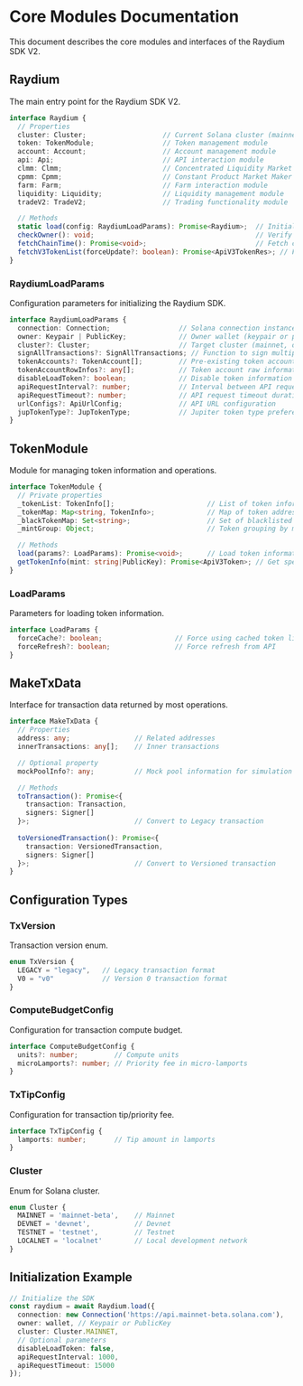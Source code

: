 # Core Modules Documentation

This document describes the core modules and interfaces of the Raydium SDK V2.

## Raydium

The main entry point for the Raydium SDK V2.

```typescript
interface Raydium {
  // Properties
  cluster: Cluster;                   // Current Solana cluster (mainnet, devnet, testnet, localnet)
  token: TokenModule;                 // Token management module
  account: Account;                   // Account management module
  api: Api;                           // API interaction module
  clmm: Clmm;                         // Concentrated Liquidity Market Maker module
  cpmm: Cpmm;                         // Constant Product Market Maker module
  farm: Farm;                         // Farm interaction module
  liquidity: Liquidity;               // Liquidity management module
  tradeV2: TradeV2;                   // Trading functionality module

  // Methods
  static load(config: RaydiumLoadParams): Promise<Raydium>;  // Initialize the SDK with configuration
  checkOwner(): void;                                        // Verify owner permissions
  fetchChainTime(): Promise<void>;                           // Fetch current blockchain time
  fetchV3TokenList(forceUpdate?: boolean): Promise<ApiV3TokenRes>; // Fetch token list from API
}
```

### RaydiumLoadParams

Configuration parameters for initializing the Raydium SDK.

```typescript
interface RaydiumLoadParams {
  connection: Connection;                 // Solana connection instance
  owner: Keypair | PublicKey;             // Owner wallet (keypair or public key)
  cluster?: Cluster;                      // Target cluster (mainnet, devnet, testnet, localnet)
  signAllTransactions?: SignAllTransactions; // Function to sign multiple transactions
  tokenAccounts?: TokenAccount[];         // Pre-existing token account information
  tokenAccountRowInfos?: any[];           // Token account raw information
  disableLoadToken?: boolean;             // Disable token information loading
  apiRequestInterval?: number;            // Interval between API requests
  apiRequestTimeout?: number;             // API request timeout duration
  urlConfigs?: ApiUrlConfig;              // API URL configuration
  jupTokenType?: JupTokenType;            // Jupiter token type preferences
}
```

## TokenModule

Module for managing token information and operations.

```typescript
interface TokenModule {
  // Private properties
  _tokenList: TokenInfo[];                       // List of token information
  _tokenMap: Map<string, TokenInfo>;             // Map of token addresses to information
  _blackTokenMap: Set<string>;                   // Set of blacklisted token addresses
  _mintGroup: Object;                            // Token grouping by mint

  // Methods
  load(params?: LoadParams): Promise<void>;      // Load token information
  getTokenInfo(mint: string|PublicKey): Promise<ApiV3Token>; // Get specific token information
}
```

### LoadParams

Parameters for loading token information.

```typescript
interface LoadParams {
  forceCache?: boolean;                  // Force using cached token list
  forceRefresh?: boolean;                // Force refresh from API
}
```

## MakeTxData

Interface for transaction data returned by most operations.

```typescript
interface MakeTxData {
  // Properties
  address: any;                // Related addresses
  innerTransactions: any[];    // Inner transactions

  // Optional property
  mockPoolInfo?: any;          // Mock pool information for simulation

  // Methods
  toTransaction(): Promise<{
    transaction: Transaction,
    signers: Signer[]
  }>;                          // Convert to Legacy transaction
  
  toVersionedTransaction(): Promise<{
    transaction: VersionedTransaction,
    signers: Signer[]
  }>;                          // Convert to Versioned transaction
}
```

## Configuration Types

### TxVersion

Transaction version enum.

```typescript
enum TxVersion {
  LEGACY = "legacy",   // Legacy transaction format
  V0 = "v0"            // Version 0 transaction format
}
```

### ComputeBudgetConfig

Configuration for transaction compute budget.

```typescript
interface ComputeBudgetConfig {
  units?: number;         // Compute units
  microLamports?: number; // Priority fee in micro-lamports
}
```

### TxTipConfig

Configuration for transaction tip/priority fee.

```typescript
interface TxTipConfig {
  lamports: number;       // Tip amount in lamports
}
```

### Cluster

Enum for Solana cluster.

```typescript
enum Cluster {
  MAINNET = 'mainnet-beta',    // Mainnet
  DEVNET = 'devnet',           // Devnet
  TESTNET = 'testnet',         // Testnet
  LOCALNET = 'localnet'        // Local development network
}
```

## Initialization Example

```typescript
// Initialize the SDK
const raydium = await Raydium.load({
  connection: new Connection('https://api.mainnet-beta.solana.com'),
  owner: wallet, // Keypair or PublicKey
  cluster: Cluster.MAINNET,
  // Optional parameters
  disableLoadToken: false,
  apiRequestInterval: 1000,
  apiRequestTimeout: 15000
});
```